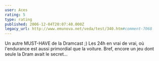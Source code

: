 ```yaml
---
user: Aces
rating: 5
type: rating
published: 2006-12-04T20:07:40.000Z
legacy_url: http://www.emunova.net/veda/test/340.htm#comment-7068
---
```

Un autre MUST-HAVE de la Dramcast ;)
Les 24h en vrai de vrai, où l'endurance est aussi primordial que la voiture.
Bref, encore un jeu dont seule la Dram avait le secret...
